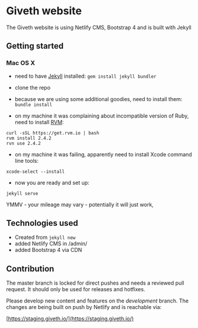 # Giveth website
The Giveth website is using Netlify CMS, Bootstrap 4 and is built with Jekyll

## Getting started

### Mac OS X

* need to have [Jekyll](https://jekyllrb.com/) installed:
```gem install jekyll bundler```

* clone the repo

* because we are using some additional goodies, need to install them:
```bundle install```

* on my machine it was complaining about incompatible version of Ruby, need to install [RVM](https://rvm.io/rvm/install):
```
curl -sSL https://get.rvm.io | bash
rvm install 2.4.2
rvn use 2.4.2
```

* on my machine it was failing, apparently need to install Xcode command line tools:
```
xcode-select --install
```

* now you are ready and set up:
```
jekyll serve
```

YMMV - your mileage may vary - potentially it will just work, 

## Technologies used
* Created from ```jekyll new```
* added Netlify CMS in /admin/
* added Bootstrap 4 via CDN

## Contribution
The master branch is locked for direct pushes and needs a reviewed pull request. It should only be used for releases and hotfixes.

Please develop new content and features on the *development* branch. The changes are being built on push by Netlify and is reachable via:

[https://staging.giveth.io/](https://staging.giveth.io/)
